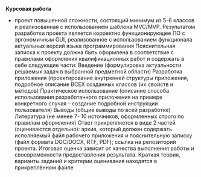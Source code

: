 **Курсовая работа** 
- проект повышенной сложности, состоящий минимум из 5-6 классов и реализованная с использованием шаблона MVC/MVP.
Результатом разработки проекта является корректно функционирующее ПО с эргономичным GUI, реализованное с использованием функционала актуальных версий языка программирования
Пояснительная записка к проекту должна быть оформлена в соответствие с правилами оформления квалификационных работ и содержать в себе следующие части:
Введение (формулировка актуальности решаемых задач в выбранной предметной области)
Разработка приложения (проектирование внутренней структуры приложения, подробное описание ВСЕХ созданных классов (их свойств и методов)
Практическое использование (описание способа использования разработанного приложения на примере конкретного случая - создание подробной инструкции пользователя)
Выводы (общие выводы по всей разработке)
Литература (не менее 7- 10 источников, оформленных строго по правилам оформления)
Ответ прикрепляется в виде 2 частей (оцениваются отдельно):
архив, который должен содержать исполняемый файл рабочего приложения и пояснительную записку (файл формата DOC/DOCX, RTF, PDF);
ссылка на репозиторий проекта.
Итоговая оценка зависит от качества выполнения работы и своевременности предоставления результата.
Краткая теория, варианты заданий и критерии оценивания находятся в прикреплённом файле
